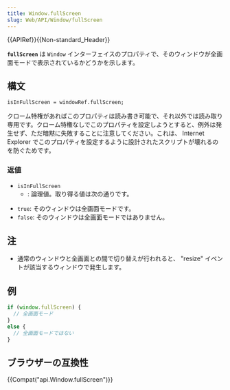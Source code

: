 ```yaml
---
title: Window.fullScreen
slug: Web/API/Window/fullScreen
---
```

{{APIRef}}{{Non-standard_Header}}

**`fullScreen`** は `Window` インターフェイスのプロパティで、そのウィンドウが全画面モードで表示されているかどうかを示します。

## 構文

```
isInFullScreen = windowRef.fullScreen;
```

クローム特権があればこのプロパティは読み書き可能で、それ以外では読み取り専用です。クローム特権なしでこのプロパティを設定しようとすると、例外は発生せず、ただ暗黙に失敗することに注意してください。これは、 Internet Explorer でこのプロパティを設定するように設計されたスクリプトが壊れるのを防ぐためです。

### 返値

- `isInFullScreen`
  - : 論理値。取り得る値は次の通りです。

<!---->

- `true`: そのウィンドウは全画面モードです。
- `false`: そのウィンドウは全画面モードではありません。

## 注

- 通常のウィンドウと全画面との間で切り替えが行われると、 "resize" イベントが該当するウィンドウで発生します。

## 例

```js
if (window.fullScreen) {
  // 全画面モード
}
else {
  // 全画面モードではない
}
```

## ブラウザーの互換性

{{Compat("api.Window.fullScreen")}}
